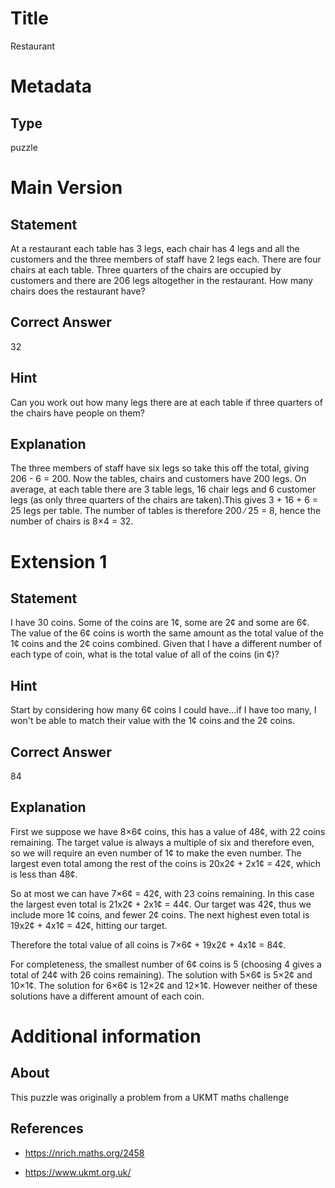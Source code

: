 # Title

Restaurant

# Metadata

## Type

puzzle

# Main Version

## Statement

At a restaurant each table has 3 legs, each chair has 4 legs and all the customers and the three members of staff have 2 legs each. There are four chairs at each table. Three quarters of the chairs are occupied by customers and there are 206 legs altogether in the restaurant. How many chairs does the restaurant have?

## Correct Answer

32

## Hint

Can you work out how many legs there are at each table if three quarters of the chairs have people on them?

## Explanation

The three members of staff have six legs so take this off the total, giving 206 - 6 = 200. Now the tables, chairs and customers have 200 legs. On average, at each table there are 3 table legs, 16 chair legs and 6 customer legs (as only three quarters of the chairs are taken).This gives 3 + 16 + 6 = 25 legs per table. The number of tables is therefore 200 ∕ 25 = 8, hence the number of chairs is 8×4 = 32. 

# Extension 1

## Statement

I have 30 coins. Some of the coins are 1¢, some are 2¢ and some are 6¢. The value of the 6¢ coins is worth the same amount as the total value of the 1¢ coins and the 2¢ coins combined. Given that I have a different number of each type of coin, what is the total value of all of the coins (in ¢)?

## Hint

Start by considering how many 6¢ coins I could have...if I have too many, I won't be able to match their value with the 1¢ coins and the 2¢ coins.

## Correct Answer

84

## Explanation

First we suppose we have 8×6¢ coins, this has a value of 48¢, with 22 coins remaining. The target value is always a multiple of six and therefore even, so we will require an even number of 1¢ to make the even number. The largest even total among the rest of the coins is 20x2¢ + 2x1¢  = 42¢, which is less than 48¢.

So at most we can have 7×6¢ = 42¢, with 23 coins remaining. In this case the largest even total is  21x2¢ + 2x1¢  = 44¢. Our target was 42¢, thus we include more 1¢ coins, and fewer 2¢ coins. The next highest even total is 19x2¢ + 4x1¢  = 42¢, hitting our target.

Therefore the total value of all coins is 7×6¢ + 19x2¢ + 4x1¢ = 84¢.

For completeness, the smallest number of 6¢ coins is 5 (choosing 4 gives a total of  24¢ with 26 coins remaining). The solution with 5×6¢ is 5×2¢ and 10×1¢. The solution for 6×6¢ is 12×2¢ and 12×1¢. However neither of these solutions have a different amount of each coin.

# Additional information

## About

This puzzle was originally a problem from a UKMT maths challenge  

## References

* https://nrich.maths.org/2458

* https://www.ukmt.org.uk/

